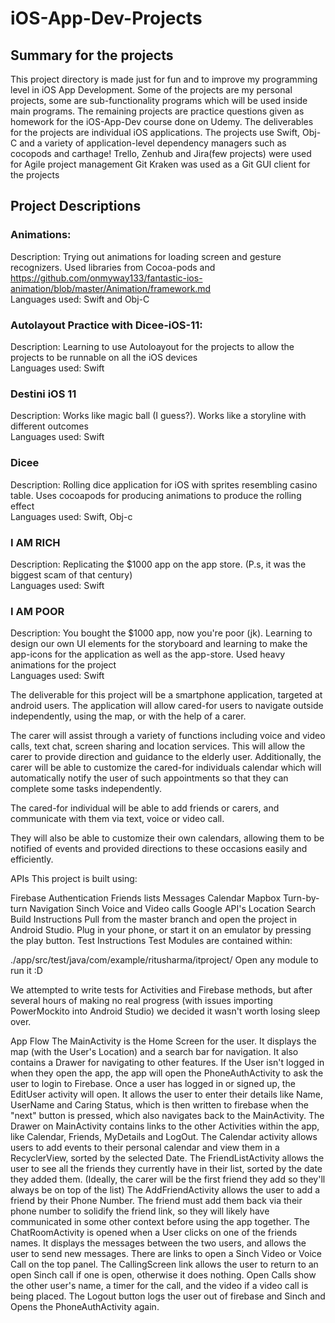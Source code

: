 # iOS-App-Dev-Projects

## Summary for the projects

This project directory is made just for fun and to improve my programming level in iOS App Development. Some of the projects are my personal projects, some are sub-functionality programs which will be used inside main programs. The remaining projects are practice questions given as homework for the iOS-App-Dev course done on Udemy.
The deliverables for the projects are individual iOS applications. 
The projects use Swift, Obj-C and a variety of application-level dependency managers such as cocopods and carthage!
Trello, Zenhub and Jira(few projects) were used for Agile project management
Git Kraken was used as a Git GUI client for the projects

## Project Descriptions

### Animations: 
Description: Trying out animations for loading screen and gesture recognizers. Used libraries from Cocoa-pods and https://github.com/onmyway133/fantastic-ios-animation/blob/master/Animation/framework.md<br/>
Languages used: Swift and Obj-C

### Autolayout Practice with Dicee-iOS-11: 
Description: Learning to use Autoloayout for the projects to allow the projects to be runnable on all the iOS devices<br/>
Languages used: Swift

### Destini iOS 11
Description: Works like magic ball (I guess?). Works like a storyline with different outcomes<br/>
Languages used: Swift

### Dicee
Description: Rolling dice application for iOS with sprites resembling casino table. Uses cocoapods for producing animations to produce the rolling effect<br/>
Languages used: Swift, Obj-c

### I AM RICH
Description: Replicating the $1000 app on the app store. (P.s, it was the biggest scam of that century)<br/>
Languages used: Swift

### I AM POOR
Description: You bought the $1000 app, now you're poor (jk). Learning to design our own UI elements for the storyboard and learning to make the app-icons for the application as well as the app-store. Used heavy animations for the project<br/>
Languages used: Swift







The deliverable for this project will be a smartphone application, targeted at android users. The application will allow cared-for users to navigate outside independently, using the map, or with the help of a carer.

The carer will assist through a variety of functions including voice and video calls, text chat, screen sharing and location services. This will allow the carer to provide direction and guidance to the elderly user. Additionally, the carer will be able to customize the cared-for individuals calendar which will automatically notify the user of such appointments so that they can complete some tasks independently.

The cared-for individual will be able to add friends or carers, and communicate with them via text, voice or video call.

They will also be able to customize their own calendars, allowing them to be notified of events and provided directions to these occasions easily and efficiently.

APIs
This project is built using:

Firebase
Authentication
Friends lists
Messages
Calendar
Mapbox
Turn-by-turn Navigation
Sinch
Voice and Video calls
Google API's
Location Search
Build Instructions
Pull from the master branch and open the project in Android Studio.
Plug in your phone, or start it on an emulator by pressing the play button.
Test Instructions
Test Modules are contained within:

./app/src/test/java/com/example/ritusharma/itproject/
Open any module to run it :D

We attempted to write tests for Activities and Firebase methods, but after several hours of making no real progress (with issues importing PowerMockito into Android Studio) we decided it wasn't worth losing sleep over.

App Flow
The MainActivity is the Home Screen for the user. It displays the map (with the User's Location) and a search bar for navigation. It also contains a Drawer for navigating to other features.
If the User isn't logged in when they open the app, the app will open the PhoneAuthActivity to ask the user to login to Firebase.
Once a user has logged in or signed up, the EditUser activity will open. It allows the user to enter their details like Name, UserName and Caring Status, which is then written to firebase when the "next" button is pressed, which also navigates back to the MainActivity.
The Drawer on MainActivity contains links to the other Activities within the app, like Calendar, Friends, MyDetails and LogOut.
The Calendar activity allows users to add events to their personal calendar and view them in a RecyclerView, sorted by the selected Date.
The FriendListActivity allows the user to see all the friends they currently have in their list, sorted by the date they added them. (Ideally, the carer will be the first friend they add so they'll always be on top of the list)
The AddFriendActivity allows the user to add a friend by their Phone Number. The friend must add them back via their phone number to solidify the friend link, so they will likely have communicated in some other context before using the app together.
The ChatRoomActivity is opened when a User clicks on one of the friends names. It displays the messages between the two users, and allows the user to send new messages. There are links to open a Sinch Video or Voice Call on the top panel.
The CallingScreen link allows the user to return to an open Sinch call if one is open, otherwise it does nothing.
Open Calls show the other user's name, a timer for the call, and the video if a video call is being placed.
The Logout button logs the user out of firebase and Sinch and Opens the PhoneAuthActivity again.
